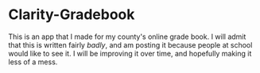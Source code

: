 Clarity-Gradebook
=================

This is an app that I made for my county's online grade book. I will admit that this is written fairly *badly*, and am posting it because people at school would like to see it. I will be improving it over time, and hopefully making it less of a mess.

